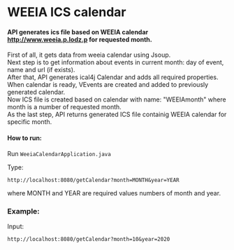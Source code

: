 # WEEIA ICS calendar

#### API generates ics file based on WEEIA calendar http://www.weeia.p.lodz.p for requested month.
  
First of all, it gets data from weeia calendar using Jsoup.  
Next step is to get information about events in current month: day of event, name and url (if exists).  
After that, API generates ical4j Calendar and adds all required properties.  
When calendar is ready, VEvents are created and added to previously generated calendar.  
Now ICS file is created based on calendar with name: "WEEIAmonth" where month is a number of requested month.  
As the last step, API returns generated ICS file containig WEEIA calendar for specific month.

#### How to run:
Run `WeeiaCalendarApplication.java`  


Type:
``` 
http://localhost:8080/getCalendar?month=MONTH&year=YEAR
```
where MONTH and YEAR are required values numbers of month and year.


### Example:
Input:
``` 
http://localhost:8080/getCalendar?month=10&year=2020
```
